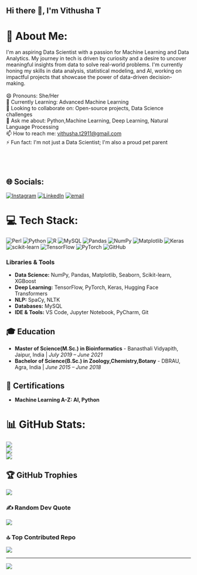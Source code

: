 ## Hi there 👋, I'm Vithusha T

# 💫 About Me:
I'm an aspiring Data Scientist with a passion for Machine Learning and Data Analytics. My journey in tech is driven by curiosity and a desire to uncover meaningful insights from data to solve real-world problems. I'm currently honing my skills in data analysis, statistical modeling, and AI, working on impactful projects that showcase the power of data-driven decision-making.<br><br> 😄 Pronouns: She/Her<br>🌱 Currently Learning: Advanced Machine Learning<br>👯 Looking to collaborate on: Open-source projects, Data Science challenges<br>💬 Ask me about: Python,Machine Learning, Deep Learning, Natural Language Processing<br>📫 How to reach me: vithusha.t2911@gmail.com<br>⚡ Fun fact: I'm not just a Data Scientist; I'm also a proud pet parent<br><br><br><br>

## 🌐 Socials:
[![Instagram](https://img.shields.io/badge/Instagram-%23E4405F.svg?logo=Instagram&logoColor=white)](https://instagram.com/vithu._.v_s) [![LinkedIn](https://img.shields.io/badge/LinkedIn-%230077B5.svg?logo=linkedin&logoColor=white)](https://linkedin.com/in/https://www.linkedin.com/in/vithusha-t-85021420a/) [![email](https://img.shields.io/badge/Email-D14836?logo=gmail&logoColor=white)](mailto:vithusha.t2911@gmail.com) 

# 💻 Tech Stack:
![Perl](https://img.shields.io/badge/perl-%2339457E.svg?style=for-the-badge&logo=perl&logoColor=white) ![Python](https://img.shields.io/badge/python-3670A0?style=for-the-badge&logo=python&logoColor=ffdd54) ![R](https://img.shields.io/badge/r-%23276DC3.svg?style=for-the-badge&logo=r&logoColor=white) ![MySQL](https://img.shields.io/badge/mysql-4479A1.svg?style=for-the-badge&logo=mysql&logoColor=white) ![Pandas](https://img.shields.io/badge/pandas-%23150458.svg?style=for-the-badge&logo=pandas&logoColor=white) ![NumPy](https://img.shields.io/badge/numpy-%23013243.svg?style=for-the-badge&logo=numpy&logoColor=white) ![Matplotlib](https://img.shields.io/badge/Matplotlib-%23ffffff.svg?style=for-the-badge&logo=Matplotlib&logoColor=black) ![Keras](https://img.shields.io/badge/Keras-%23D00000.svg?style=for-the-badge&logo=Keras&logoColor=white) ![scikit-learn](https://img.shields.io/badge/scikit--learn-%23F7931E.svg?style=for-the-badge&logo=scikit-learn&logoColor=white) ![TensorFlow](https://img.shields.io/badge/TensorFlow-%23FF6F00.svg?style=for-the-badge&logo=TensorFlow&logoColor=white) ![PyTorch](https://img.shields.io/badge/PyTorch-%23EE4C2C.svg?style=for-the-badge&logo=PyTorch&logoColor=white) ![GitHub](https://img.shields.io/badge/github-%23121011.svg?style=for-the-badge&logo=github&logoColor=white)

### Libraries & Tools
- **Data Science:** NumPy, Pandas, Matplotlib, Seaborn, Scikit-learn, XGBoost
- **Deep Learning:** TensorFlow, PyTorch, Keras, Hugging Face Transformers
- **NLP:** SpaCy, NLTK
- **Databases:** MySQL
- **IDE & Tools:** VS Code, Jupyter Notebook, PyCharm, Git

## 🎓 Education

- **Master of Science(M.Sc.) in Bioinformatics** - Banasthali Vidyapith, Jaipur, India | *July 2019 – June 2021*
- **Bachelor of Science(B.Sc.) in Zoology,Chemistry,Botany** - DBRAU, Agra, India | *June 2015 – June 2018*

## 🏅 Certifications

- **Machine Learning A-Z: AI, Python**

# 📊 GitHub Stats:
![](https://github-readme-stats.vercel.app/api?username=vithusha-t29&theme=dark&hide_border=false&include_all_commits=false&count_private=false)<br/>
![](https://nirzak-streak-stats.vercel.app/?user=vithusha-t29&theme=dark&hide_border=false)<br/>
![](https://github-readme-stats.vercel.app/api/top-langs/?username=vithusha-t29&theme=dark&hide_border=false&include_all_commits=false&count_private=false&layout=compact)

## 🏆 GitHub Trophies
![](https://github-profile-trophy.vercel.app/?username=vithusha-t29&theme=radical&no-frame=false&no-bg=true&margin-w=4)

### ✍️ Random Dev Quote
![](https://quotes-github-readme.vercel.app/api?type=horizontal&theme=radical)

### 🔝 Top Contributed Repo
![](https://github-contributor-stats.vercel.app/api?username=vithusha-t29&limit=5&theme=dark&combine_all_yearly_contributions=true)

---
[![](https://visitcount.itsvg.in/api?id=vithusha-t29&icon=0&color=0)](https://visitcount.itsvg.in)

<!-- Proudly created with GPRM ( https://gprm.itsvg.in ) -->
